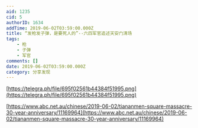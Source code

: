 ```yaml
---
aid: 1235
cid: 5
authorID: 1634
addTime: 2019-06-02T03:59:00.000Z
title: “发枪发子弹，是要死人的”--六四军官追述天安门清场
tags:
    - 枪
    - 子弹
    - 军官
comments: []
date: 2019-06-02T03:59:00.000Z
category: 分享发现
---
```


[https://telegra.ph/file/695f02561b44384f51995.png](https://telegra.ph/file/695f02561b44384f51995.png)

[https://www.abc.net.au/chinese/2019-06-02/tiananmen-square-massacre-30-year-anniversary/11169964](https://www.abc.net.au/chinese/2019-06-02/tiananmen-square-massacre-30-year-anniversary/11169964)
